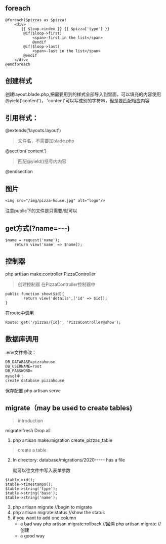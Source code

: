 ## foreach
```
@foreach($pizzas as $pizza)
    <div>
       {{ $loop->index }} {{ $pizza['type'] }}
        @if($loop->first)
            <span>-first in the list</span>
            @endif
        @if($loop->last)
            <span>-last in the list</span>
        @endif
    </div>
@endforeach
```

## 创建样式
创建layout.blade.php,把需要用到的样式全部导入到里面，可以填充的内容使用@yield('content')，
'content'可以写成别的字符串，但是要匹配相应内容

## 引用样式：
@extends('layouts.layout') 
> 文件名，不需要加blade.php

@section('content') 
> 匹配@yield()括号内内容

@endsection

## 图片
```
<img src="/img/pizza-house.jpg" alt="logo"/>
```
注意public下的文件是只需要/就可以

## get方式(?name=---)
```
$name = request('name');
    return view('name' => $name]);
```

## 控制器
php artisan make:controller PizzaController
>创建控制器
在PizzaController控制器中
```
public function show($id){
        return view('details',['id' => $id]);
}
```
在route中调用
```
Route::get('/pizzas/{id}', 'PizzaController@show');
```


## 数据库调用
.env文件修改：
```
DB_DATABASE=pizzahouse
DB_USERNAME=root
DB_PASSWORD=
mysql中：
create database pizzahouse
```
保存配置
php artisan serve



## migrate（may be used to create tables)
>introduction

migrate:fresh  Drop all
1. php artisan make:migration create_pizzas_table
>create a table

2. In directory: database/migrations/2020----- has a file

    就可以往文件中写入表单参数
```
$table->id();
$table->timestamps();
$table->string('type');
$table->string('base');
$table->string('name');
```
3. php artisan migrate //begin to migrate
4. php artisan migrate:status //show the status
5. if you want to add one column
    - a bad way
        php artisan migrate:rollback  //回溯
        php artisan migrate //创建
    - a good way
   
